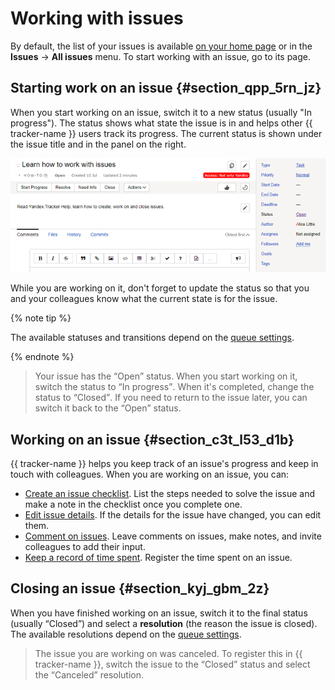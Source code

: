 # Working with issues

By default, the list of your issues is available [on your home page](startpage.md) or in the **Issues** → **All issues** menu. To start working with an issue, go to its page.


## Starting work on an issue {#section_qpp_5rn_jz}

When you start working on an issue, switch it to a new status (usually "In progress"). The status shows what state the issue is in and helps other {{ tracker-name }} users track its progress. The current status is shown under the issue title and in the panel on the right.

![image](../../_assets/tracker/statuses.png)

While you are working on it, don&apos;t forget to update the status so that you and your colleagues know what the current state is for the issue.

{% note tip %}

The available statuses and transitions depend on the [queue settings](../manager/workflow.md).

{% endnote %}

> Your issue has the <q>Open</q> status. When you start working on it, switch the status to <q>In progress</q>. When it's completed, change the status to <q>Closed</q>. If you need to return to the issue later, you can switch it back to the <q>Open</q> status.

## Working on an issue {#section_c3t_l53_d1b}

{{ tracker-name }} helps you keep track of an issue's progress and keep in touch with colleagues. When you are working on an issue, you can:

- [Create an issue checklist](checklist.md).
List the steps needed to solve the issue and make a note in the checklist once you complete one.
- [Edit issue details](edit-ticket.md).
If the details for the issue have changed, you can edit them.
- [Comment on issues](comments.md).
Leave comments on issues, make notes, and invite colleagues to add their input.
- [Keep a record of time spent](time-spent.md).
Register the time spent on an issue.

## Closing an issue {#section_kyj_gbm_2z}

When you have finished working on an issue, switch it to the final status (usually <q>Closed</q>) and select a **resolution** (the reason the issue is closed). The available resolutions depend on the [queue settings](../manager/add-ticket-type.md).

> The issue you are working on was canceled. To register this in {{ tracker-name }}, switch the issue to the <q>Closed</q> status and select the <q>Canceled</q> resolution.

